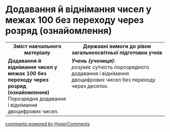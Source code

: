 <div id="hypercomments_widget" class="js-hypercomments-widget invisible"></div>

# Додавання й віднімання чисел у межах 100 без переходу через розряд (ознайомлення)
<table>
  <tr>
    <td width="40%" align="center"><b>Зміст навчального матеріалу<b></td>
    <td width="60%" align="center"><b>Державні вимоги до рівня загальноосвітньої підготовки учнів</b></td>
  </tr>
  <tr>
    <td width="40%" style="vertical-align:top !important;"><b>Додавання й віднімання чисел у межах 100 без переходу через розряд (ознайомлення)</b><br>
Порозрядне додавання і віднімання двоцифрових чисел.<br></td>
    <td width="60%" style="vertical-align:top !important;"><i><b>Учень (учениця):</b></i><br>
<i>розуміє</i> сутність порозрядного додавання і віднімання двоцифрових чисел без переходу через десяток.<br></td>
  </tr>
</table>

<div class="js-hypercomments-container">
    <a href="http://hypercomments.com" class="hc-link" title="comments widget">comments powered by HyperComments</a>
</div>